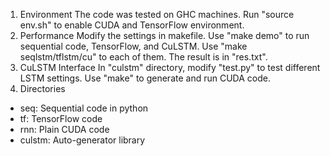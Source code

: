 1) Environment
The code was tested on GHC machines. Run "source env.sh" to enable CUDA and TensorFlow environment.
2) Performance
Modify the settings in makefile. Use "make demo" to run sequential code, TensorFlow, and CuLSTM. Use "make seqlstm/tflstm/cu" to each of them. The result is in "res.txt".
3) CuLSTM Interface
In "culstm" directory, modify "test.py" to test different LSTM settings. Use "make" to generate and run CUDA code.
4) Directories
- seq: Sequential code in python
- tf: TensorFlow code
- rnn: Plain CUDA code
- culstm: Auto-generator library